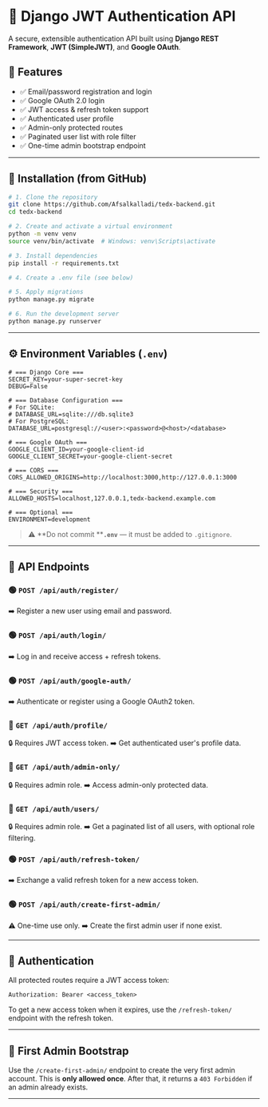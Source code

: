 # 🔐 Django JWT Authentication API

A secure, extensible authentication API built using **Django REST Framework**, **JWT (SimpleJWT)**, and **Google OAuth**.

## 🚀 Features

- ✅ Email/password registration and login
- ✅ Google OAuth 2.0 login
- ✅ JWT access & refresh token support
- ✅ Authenticated user profile
- ✅ Admin-only protected routes
- ✅ Paginated user list with role filter
- ✅ One-time admin bootstrap endpoint

---

## 📅 Installation (from GitHub)

```bash
# 1. Clone the repository
git clone https://github.com/Afsalkalladi/tedx-backend.git
cd tedx-backend

# 2. Create and activate a virtual environment
python -m venv venv
source venv/bin/activate  # Windows: venv\Scripts\activate

# 3. Install dependencies
pip install -r requirements.txt

# 4. Create a .env file (see below)

# 5. Apply migrations
python manage.py migrate

# 6. Run the development server
python manage.py runserver
```

---

## ⚙️ Environment Variables (`.env`)

```env
# === Django Core ===
SECRET_KEY=your-super-secret-key
DEBUG=False

# === Database Configuration ===
# For SQLite:
# DATABASE_URL=sqlite:///db.sqlite3
# For PostgreSQL:
DATABASE_URL=postgresql://<user>:<password>@<host>/<database>

# === Google OAuth ===
GOOGLE_CLIENT_ID=your-google-client-id
GOOGLE_CLIENT_SECRET=your-google-client-secret

# === CORS ===
CORS_ALLOWED_ORIGINS=http://localhost:3000,http://127.0.0.1:3000

# === Security ===
ALLOWED_HOSTS=localhost,127.0.0.1,tedx-backend.example.com

# === Optional ===
ENVIRONMENT=development
```

> ⚠️ \*\*Do not commit \*\***`.env`** — it must be added to `.gitignore`.

---

## 📂 API Endpoints

### 🟢 `POST /api/auth/register/`

➡️ Register a new user using email and password.

### 🟢 `POST /api/auth/login/`

➡️ Log in and receive access + refresh tokens.

### 🟢 `POST /api/auth/google-auth/`

➡️ Authenticate or register using a Google OAuth2 token.

### 🔵 `GET /api/auth/profile/`

🔒 Requires JWT access token.
➡️ Get authenticated user's profile data.

### 🔵 `GET /api/auth/admin-only/`

🔒 Requires admin role.
➡️ Access admin-only protected data.

### 🔵 `GET /api/auth/users/`

🔒 Requires admin role.
➡️ Get a paginated list of all users, with optional role filtering.

### 🟢 `POST /api/auth/refresh-token/`

➡️ Exchange a valid refresh token for a new access token.

### 🟢 `POST /api/auth/create-first-admin/`

⚠️ One-time use only.
➡️ Create the first admin user if none exist.

---

## 🔑 Authentication

All protected routes require a JWT access token:

```
Authorization: Bearer <access_token>
```

To get a new access token when it expires, use the `/refresh-token/` endpoint with the refresh token.

---

## 👑 First Admin Bootstrap

Use the `/create-first-admin/` endpoint to create the very first admin account.
This is **only allowed once**. After that, it returns a `403 Forbidden` if an admin already exists.

---
